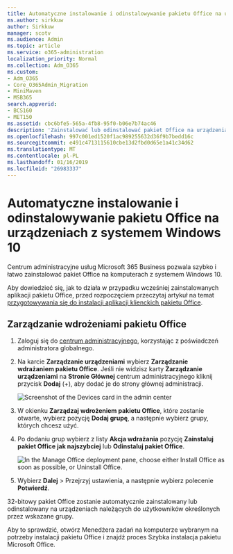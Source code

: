 ```yaml
---
title: Automatyczne instalowanie i odinstalowywanie pakietu Office na urządzeniach z systemem Windows 10
ms.author: sirkkuw
author: Sirkkuw
manager: scotv
ms.audience: Admin
ms.topic: article
ms.service: o365-administration
localization_priority: Normal
ms.collection: Adm_O365
ms.custom:
- Adm_O365
- Core_O365Admin_Migration
- MiniMaven
- MSB365
search.appverid:
- BCS160
- MET150
ms.assetid: cbc6bfe5-565a-4fb8-95f0-b06e7b74ac46
description: 'Zainstalować lub odinstalować pakiet Office na urządzeniach Windows 10 z Centrum administracyjnego Microsoft 365 Business. '
ms.openlocfilehash: 997c001ed1520f1ac989255632d36f9b7bedd16c
ms.sourcegitcommit: e491c4713115610cbe13d2fbd0d65e1a41c34d62
ms.translationtype: MT
ms.contentlocale: pl-PL
ms.lasthandoff: 01/16/2019
ms.locfileid: "26983337"
---
```

# <a name="automatically-install-or-uninstall-office-on-windows-10-devices"></a>Automatyczne instalowanie i odinstalowywanie pakietu Office na urządzeniach z systemem Windows 10

Centrum administracyjne usług Microsoft 365 Business pozwala szybko i łatwo zainstalować pakiet Office na komputerach z systemem Windows 10.
  
Aby dowiedzieć się, jak to działa w przypadku wcześniej zainstalowanych aplikacji pakietu Office, przed rozpoczęciem przeczytaj artykuł na temat [przygotowywania się do instalacji aplikacji klienckich pakietu Office](prepare-for-office-client-deployment.md). 
  
## <a name="manage-office-deployments"></a>Zarządzanie wdrożeniami pakietu Office

1. Zaloguj się do [centrum administracyjnego](https://aka.ms/bcsportal), korzystając z poświadczeń administratora globalnego. 
    
2. Na karcie **Zarządzanie urządzeniami** wybierz **Zarządzanie wdrażaniem pakietu Office**. Jeśli nie widzisz karty **Zarządzanie urządzeniami** na **Stronie Głównej** centrum administracyjnego kliknij przycisk **Dodaj** (+), aby dodać je do strony głównej administracji.
    
    ![Screenshot of the Devices card in the admin center](media/9982e784-dbf9-4a76-a159-bb3e2e5aa23f.png)
  
3. W okienku **Zarządzaj wdrożeniem pakietu Office**, które zostanie otwarte, wybierz pozycję **Dodaj grupę**, a następnie wybierz grupy, których chcesz użyć.
    
4. Po dodaniu grup wybierz z listy **Akcja wdrażania** pozycję **Zainstaluj pakiet Office jak najszybciej** lub **Odinstaluj pakiet Office**.
    
    ![In the Manage Office deployment pane, choose either Install Office as soon as possible, or Uninstall Office.](media/00f24a61-1848-40c0-b037-78d726c7d757.png)
  
5. Wybierz **Dalej** \> Przejrzyj ustawienia, a następnie wybierz polecenie **Potwierdź**.
    
32-bitowy pakiet Office zostanie automatycznie zainstalowany lub odinstalowany na urządzeniach należących do użytkowników określonych przez wskazane grupy.
  
Aby to sprawdzić, otwórz Menedżera zadań na komputerze wybranym na potrzeby instalacji pakietu Office i znajdź proces Szybka instalacja pakietu Microsoft Office.
  


